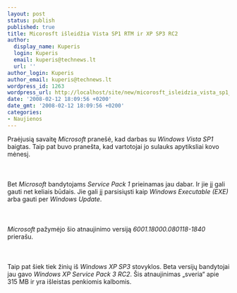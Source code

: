 ```yaml
---
layout: post
status: publish
published: true
title: Micorosft išleidžia Vista SP1 RTM ir XP SP3 RC2
author:
  display_name: Kuperis
  login: Kuperis
  email: kuperis@technews.lt
  url: ''
author_login: Kuperis
author_email: kuperis@technews.lt
wordpress_id: 1263
wordpress_url: http://localhost/site/new/micorosft_isleidzia_vista_sp1_rtm_ir_xp_sp3_rc2/
date: '2008-02-12 18:09:56 +0200'
date_gmt: '2008-02-12 18:09:56 +0200'
categories:
- Naujienos
---
```

<p>Praėjusią savaitę <i>Microsoft</i> pranešė, kad darbas su <i>Windows Vista SP1</i> baigtas. Taip pat buvo pranešta, kad vartotojai jo sulauks apytiksliai kovo mėnesį.<br />
<br><br />
<br>Bet <i>Microsoft</i> bandytojams <i>Service Pack 1</i> prieinamas jau dabar. Ir jie jį gali gauti net keliais būdais. Jie gali jį parsisiųsti kaip <i>Windows Executable (EXE)</i> arba gauti per <i>Windows Update</i>.<br />
<br><br />
<br><i>Microsoft</i> pažymėjo šio atnaujinimo versiją  <i>6001.18000.080118-1840</i> prierašu.<br />
<br><br />
<br>Taip pat šiek tiek žinių iš <i>Windows XP SP3</i> stovyklos.  Beta versijų bandytojai jau gavo <i>Windows XP Service Pack 3 RC2</i>. Šis atnaujinimas „sveria“ apie 315 MB ir yra išleistas penkiomis kalbomis.<br />
<br><br />
<br></p>
